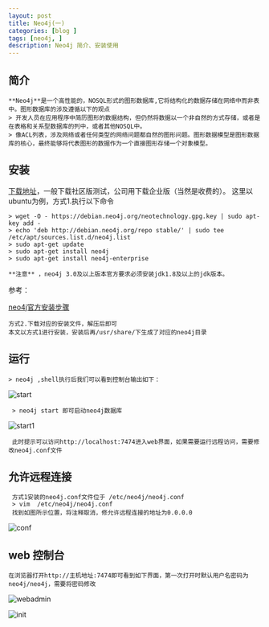 ```yaml
---
layout: post
title: Neo4j(一)
categories: [blog ]
tags: [neo4j, ]
description: Neo4j 简介、安装使用
---
```


## 简介
    **Neo4j**是一个高性能的，NOSQL形式的图形数据库,它将结构化的数据存储在网络中而非表中。图形数据库的涉及遵循以下的观点
    > 开发人员在应用程序中简历图形的数据结构，但仍然将数据以一个非自然的方式存储，或者是在表格和关系型数据库的列中，或者其他NOSQL中。
    > 像ACL列表，涉及网络或者任何类型的网络问题都自然的图形问题。图形数据模型是图形数据库的核心，最终能够将代表图形的数据作为一个直接图形存储一个对象模型。
    
##  安装
   [下载地址](https://neo4j.com)，一般下载社区版测试，公司用下载企业版（当然是收费的）。
    这里以ubuntu为例，方式1.执行以下命令
    
    > wget -O - https://debian.neo4j.org/neotechnology.gpg.key | sudo apt-key add -
    > echo 'deb http://debian.neo4j.org/repo stable/' | sudo tee /etc/apt/sources.list.d/neo4j.list
    > sudo apt-get update
    > sudo apt-get install neo4j
    > sudo apt-get install neo4j-enterprise
    
    **注意** ，neo4j 3.0及以上版本官方要求必须安装jdk1.8及以上的jdk版本。
  参考：
  
 [neo4j官方安装步骤](http://debian.neo4j.org/?_ga=1.2007282.298809321.1480389883)
    
    方式2.下载对应的安装文件，解压后即可
    本文以方式1进行安装，安装后再/usr/share/下生成了对应的neo4j目录
## 运行
    > neo4j ,shell执行后我们可以看到控制台输出如下：
    
   ![start]({{site.url}}/images/2016/12/neo4j/start.jpg)
   
     > neo4j start 即可启动neo4j数据库
     
   ![start1]({{site.url}}/images/2016/12/neo4j/start1.jpg)
   
     此时提示可以访问http://localhost:7474进入web界面，如果需要运行远程访问，需要修改neo4j.conf文件
     
## 允许远程连接     

     方式1安装的neo4j.conf文件位于 /etc/neo4j/neo4j.conf 
     > vim  /etc/neo4j/neo4j.conf 
     找到如图所示位置，将注释取消，修允许远程连接的地址为0.0.0.0  
     
   ![conf]({{site.url}}/images/2016/12/neo4j/conf.jpg)
     
     
## web 控制台

    在浏览器打开http://主机地址:7474即可看到如下界面，第一次打开时默认用户名密码为neo4j/neo4j，需要将密码修改
    
  ![webadmin]({{site.url}}/images/2016/12/neo4j/webadmin.jpg)
  
  ![init]({{site.url}}/images/2016/12/neo4j/init.jpg)
  
    